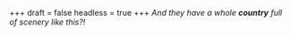 
+++
draft = false
headless = true
+++
_And they have a whole **country** full of scenery like this?!_
